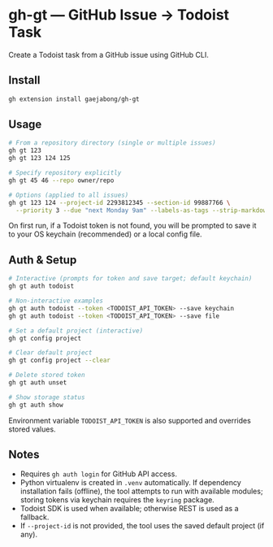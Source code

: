 # gh-gt — GitHub Issue → Todoist Task

Create a Todoist task from a GitHub issue using GitHub CLI.

## Install

```bash
gh extension install gaejabong/gh-gt
```

## Usage

```bash
# From a repository directory (single or multiple issues)
gh gt 123
gh gt 123 124 125

# Specify repository explicitly
gh gt 45 46 --repo owner/repo

# Options (applied to all issues)
gh gt 123 124 --project-id 2293812345 --section-id 99887766 \
  --priority 3 --due "next Monday 9am" --labels-as-tags --strip-markdown --open
```

On first run, if a Todoist token is not found, you will be prompted to save it to your OS keychain (recommended) or a local config file.

## Auth & Setup

```bash
# Interactive (prompts for token and save target; default keychain)
gh gt auth todoist

# Non-interactive examples
gh gt auth todoist --token <TODOIST_API_TOKEN> --save keychain
gh gt auth todoist --token <TODOIST_API_TOKEN> --save file

# Set a default project (interactive)
gh gt config project

# Clear default project
gh gt config project --clear

# Delete stored token
gh gt auth unset

# Show storage status
gh gt auth show
```

Environment variable `TODOIST_API_TOKEN` is also supported and overrides stored values.

## Notes

- Requires `gh auth login` for GitHub API access.
- Python virtualenv is created in `.venv` automatically. If dependency installation fails (offline), the tool attempts to run with available modules; storing tokens via keychain requires the `keyring` package.
- Todoist SDK is used when available; otherwise REST is used as a fallback.
- If `--project-id` is not provided, the tool uses the saved default project (if any).
